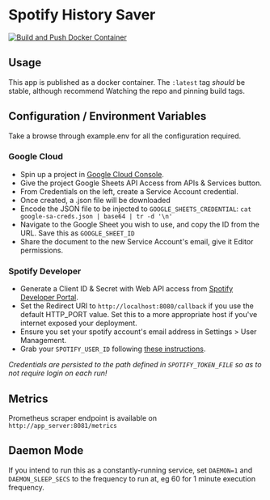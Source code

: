 # Spotify History Saver

[![Build and Push Docker Container](https://github.com/alex4108/spotify_history_saver/actions/workflows/build.yml/badge.svg)](https://github.com/alex4108/spotify_history_saver/actions/workflows/build.yml)

## Usage

This app is published as a docker container.  The `:latest` tag *should* be stable, although recommend Watching the repo and pinning build tags.

## Configuration / Environment Variables

Take a browse through example.env for all the configuration required.

### Google Cloud 

* Spin up a project in [Google Cloud Console](https://cloud.google.com).
* Give the project Google Sheets API Access from APIs & Services button.
* From Credentials on the left, create a Service Account credential.
* Once created, a .json file will be downloaded
* Encode the JSON file to be injected to `GOOGLE_SHEETS_CREDENTIAL`: `cat google-sa-creds.json | base64 | tr -d '\n'`
* Navigate to the Google Sheet you wish to use, and copy the ID from the URL.  Save this as `GOOGLE_SHEET_ID`
* Share the document to the new Service Account's email, give it Editor permissions.

### Spotify Developer

* Generate a Client ID & Secret with Web API access from [Spotify Developer Portal](https://developer.spotify.com/dashboard/create).  
* Set the Redirect URI to `http://localhost:8080/callback` if you use the default HTTP_PORT value.  Set this to a more appropriate host if you've internet exposed your deployment.
* Ensure you set your spotify account's email address in Settings > User Management.
* Grab your `SPOTIFY_USER_ID` following [these instructions](https://www.bonjohh.com/how-to-get-my-spotify-user-id.html).

_Credentials are persisted to the path defined in `SPOTIFY_TOKEN_FILE` so as to not require login on each run!_

## Metrics

Prometheus scraper endpoint is available on `http://app_server:8081/metrics`

## Daemon Mode

If you intend to run this as a constantly-running service, set `DAEMON=1` and `DAEMON_SLEEP_SECS` to the frequency to run at, eg 60 for 1 minute execution frequency.